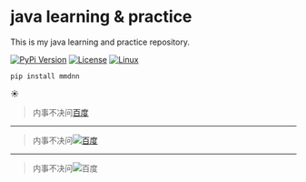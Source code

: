 # java learning & practice
This is my java learning and practice repository.

[![PyPi Version](https://img.shields.io/pypi/v/mmdnn.svg)](https://pypi.org/project/mmdnn/)
[![License](https://img.shields.io/badge/license-MIT-blue.svg)](LICENSE)
[![Linux](https://travis-ci.org/Microsoft/MMdnn.svg?branch=master)](https://travis-ci.org/Microsoft/MMdnn)

```python
pip install mmdnn

```

:sunny:

>内事不决问[百度](https://www.baidu.com "going to website baidu.com")

---

>内事不决问[![百度](https://www.baidu.com/img/PCtm_d9c8750bed0b3c7d089fa7d55720d6cf.png)](https://www.baidu.com "going to website baidu.com")

---

>内事不决问![百度](https://www.baidu.com/img/PCtm_d9c8750bed0b3c7d089fa7d55720d6cf.png "going to website baidu.com")
